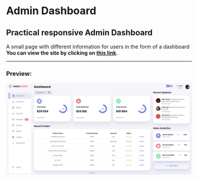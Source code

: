# Admin Dashboard

## Practical responsive Admin Dashboard
A small page with different information for users in the form of a dashboard
**You can view the site by clicking on [this link](https://ikramarenko1.github.io/adminDashboard/).**    

___

### Preview:
![preview img](/preview.jpeg)